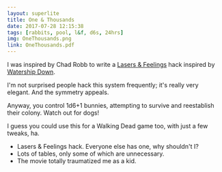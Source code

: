 ```yaml
---
layout: superlite
title: One & Thousands
date: 2017-07-28 12:15:38
tags: [rabbits, pool, l&f, d6s, 24hrs]
img: OneThousands.png
link: OneThousands.pdf
---
```


I was inspired by Chad Robb to write a [Lasers & Feelings](http://www.onesevendesign.com/laserfeelings/) hack inspired by [Watership Down](https://en.wikipedia.org/wiki/Watership_Down).

I'm not surprised people hack this system frequently; it's really very elegant. And the symmetry appeals.

Anyway, you control 1d6+1 bunnies, attempting to survive and reestablish their colony. Watch out for dogs!

I guess you could use this for a Walking Dead game too, with just a few tweaks, ha.

* Lasers & Feelings hack. Everyone else has one, why shouldn't I?
* Lots of tables, only some of which are unnecessary.
* The movie totally traumatized me as a kid.
